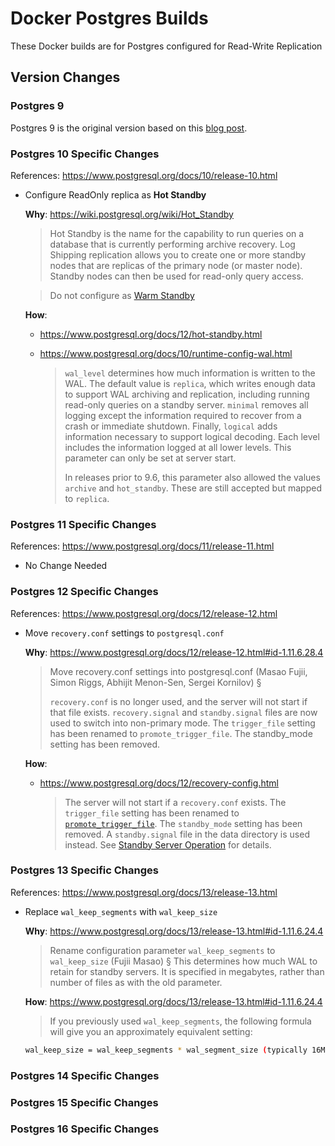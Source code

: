 # Docker Postgres Builds

These Docker builds are for Postgres configured for Read-Write Replication

## Version Changes

### Postgres 9
Postgres 9 is the original version based on this [blog post](https://medium.com/@2hamed/replicating-postgres-inside-docker-the-how-to-3244dc2305be).


### Postgres 10 Specific Changes

References: https://www.postgresql.org/docs/10/release-10.html

- Configure ReadOnly replica as **Hot Standby**

  **Why**: https://wiki.postgresql.org/wiki/Hot_Standby

  >Hot Standby is the name for the capability to run queries on a database that is currently performing archive recovery. Log Shipping replication allows you to create one or more standby nodes that are replicas of the primary node (or master node). Standby nodes can then be used for read-only query access.

  >Do not configure as [Warm Standby](https://wiki.postgresql.org/wiki/Warm_Standby)

  **How**:
  - https://www.postgresql.org/docs/12/hot-standby.html
  - https://www.postgresql.org/docs/10/runtime-config-wal.html

    >`wal_level` determines how much information is written to the WAL. The default value is `replica`, which writes enough data to support WAL archiving and replication, including running read-only queries on a standby server. `minimal` removes all logging except the information required to recover from a crash or immediate shutdown. Finally, `logical` adds information necessary to support logical decoding. Each level includes the information logged at all lower levels. This parameter can only be set at server start.
    >
    >In releases prior to 9.6, this parameter also allowed the values `archive` and `hot_standby`. These are still accepted but mapped to `replica`.


### Postgres 11 Specific Changes

References: https://www.postgresql.org/docs/11/release-11.html

- No Change Needed


### Postgres 12 Specific Changes

References: https://www.postgresql.org/docs/12/release-12.html

- Move `recovery.conf` settings to `postgresql.conf`

  **Why**: https://www.postgresql.org/docs/12/release-12.html#id-1.11.6.28.4

  >Move recovery.conf settings into postgresql.conf (Masao Fujii, Simon Riggs, Abhijit Menon-Sen, Sergei Kornilov) §
  >
  >`recovery.conf` is no longer used, and the server will not start if that file exists. `recovery.signal` and `standby.signal` files are now used to switch into non-primary mode. The `trigger_file` setting has been renamed to `promote_trigger_file`. The standby_mode setting has been removed.

  **How**:
  - https://www.postgresql.org/docs/12/recovery-config.html

    >The server will not start if a `recovery.conf` exists.
    >The `trigger_file` setting has been renamed to [`promote_trigger_file`](https://www.postgresql.org/docs/12/runtime-config-replication.html#GUC-PROMOTE-TRIGGER-FILE).
    >The `standby_mode` setting has been removed. A `standby.signal` file in the data directory is used instead.  See [Standby Server Operation](https://www.postgresql.org/docs/12/warm-standby.html#STANDBY-SERVER-OPERATION) for details.


### Postgres 13 Specific Changes

References: https://www.postgresql.org/docs/13/release-13.html

- Replace `wal_keep_segments` with `wal_keep_size`

  **Why**: https://www.postgresql.org/docs/13/release-13.html#id-1.11.6.24.4

  >Rename configuration parameter `wal_keep_segments` to `wal_keep_size` (Fujii Masao) §
  >This determines how much WAL to retain for standby servers. It is specified in megabytes, rather than number of files as with the old parameter.

  **How**: https://www.postgresql.org/docs/13/release-13.html#id-1.11.6.24.4

  >If you previously used `wal_keep_segments`, the following formula will give you an approximately equivalent setting:

  ```sh
  wal_keep_size = wal_keep_segments * wal_segment_size (typically 16MB)
  ```


### Postgres 14 Specific Changes


### Postgres 15 Specific Changes


### Postgres 16 Specific Changes

